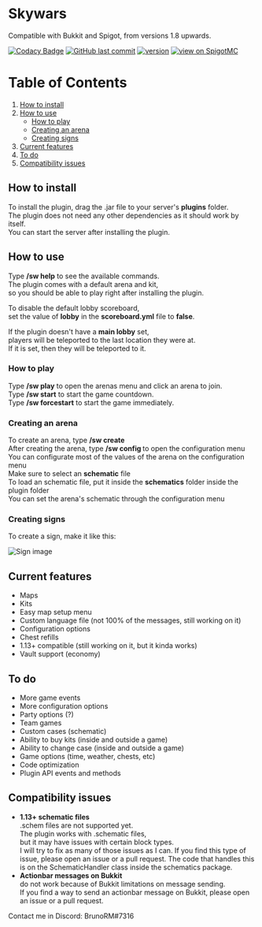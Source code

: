 # Skywars

Compatible with Bukkit and Spigot, from versions 1.8 upwards.

[![Codacy Badge](https://app.codacy.com/project/badge/Grade/786de08d9dfa4332bc1e15e8f4373bd6)](https://www.codacy.com/gh/TheBrunoRM/Skywars/dashboard?utm_source=github.com&amp;utm_medium=referral&amp;utm_content=TheBrunoRM/Skywars&amp;utm_campaign=Badge_Grade)
[![GitHub last commit](https://img.shields.io/github/last-commit/TheBrunoRM/Skywars.svg)](https://github.com/TheBrunoRM/Skywars/commits/master)
[![version](https://img.shields.io/github/release/TheBrunoRM/Skywars.svg?colorB=7418f5)](https://github.com/TheBrunoRM/Skywars/releases/latest)
[![view on SpigotMC](https://img.shields.io/badge/view%20on-spigotmc-orange.svg)](https://www.spigotmc.org/resources/98709)

# Table of Contents
1. [How to install](#how-to-install)
2. [How to use](#how-to-use)
   * [How to play](#how-to-play)
   * [Creating an arena](#creating-an-arena)
   * [Creating signs](#creating-signs)
3. [Current features](#current-features)
4. [To do](#to-do)
5. [Compatibility issues](#compatibility-issues)

## How to install

To install the plugin, drag the .jar file to your server's **plugins** folder.\
The plugin does not need any other dependencies as it should work by itself.\
You can start the server after installing the plugin.

## How to use

Type **/sw help** to see the available commands.\
The plugin comes with a default arena and kit,\
so you should be able to play right after installing the plugin.

To disable the default lobby scoreboard,\
set the value of **lobby** in the **scoreboard.yml** file to **false**.

If the plugin doesn't have a **main lobby** set,\
players will be teleported to the last location they were at.\
If it is set, then they will be teleported to it.

### How to play

Type **/sw play** to open the arenas menu and click an arena to join.\
Type **/sw start** to start the game countdown.\
Type **/sw forcestart** to start the game immediately.

### Creating an arena

To create an arena, type **/sw create <arena>**\
After creating the arena, type **/sw config <arena>** to open the configuration menu\
You can configurate most of the values of the arena on the configuration menu\
Make sure to select an **schematic** file\
To load an schematic file, put it inside the **schematics** folder inside the plugin folder\
You can set the arena's schematic through the configuration menu

### Creating signs

To create a sign, make it like this:

![Sign image](https://cdn.discordapp.com/attachments/835594221456064544/876946375110189146/unknown.png)

## Current features
  * Maps
  * Kits
  * Easy map setup menu
  * Custom language file (not 100% of the messages, still working on it)
  * Configuration options
  * Chest refills
  * 1.13+ compatible (still working on it, but it kinda works)
  * Vault support (economy)

## To do
  * More game events
  * More configuration options
  * Party options (?)
  * Team games
  * Custom cases (schematic)
  * Ability to buy kits (inside and outside a game)
  * Ability to change case (inside and outside a game)
  * Game options (time, weather, chests, etc)
  * Code optimization
  * Plugin API events and methods

## Compatibility issues
  * **1.13+ schematic files**\
    .schem files are not supported yet.\
    The plugin works with .schematic files,\
    but it may have issues with certain block types.\
    I will try to fix as many of those issues as I can.
    If you find this type of issue, please open an issue or a pull request.
    The code that handles this is on the SchematicHandler class inside the schematics package.
  * **Actionbar messages on Bukkit**\
    do not work because of Bukkit limitations on message sending.\
    If you find a way to send an actionbar message on Bukkit, please open an issue or a pull request.

Contact me in Discord: BrunoRM#7316
